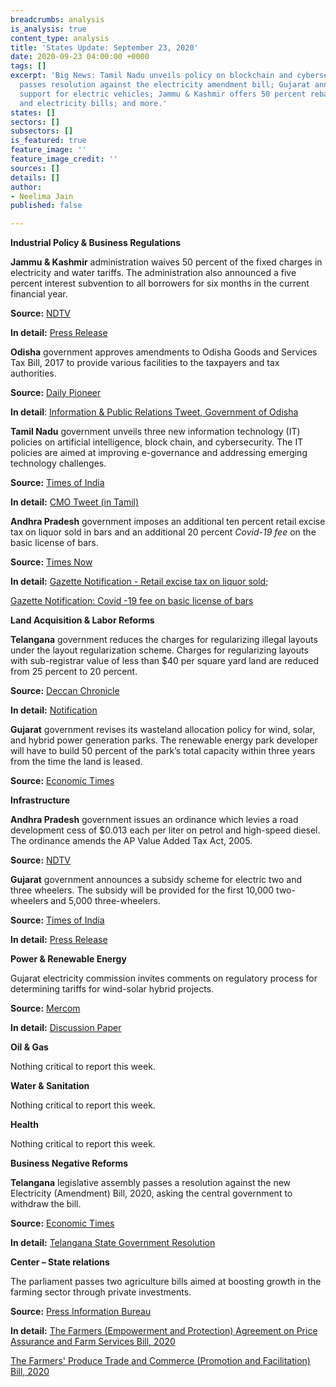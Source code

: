 ```yaml
---
breadcrumbs: analysis
is_analysis: true
content_type: analysis
title: 'States Update: September 23, 2020'
date: 2020-09-23 04:00:00 +0000
tags: []
excerpt: 'Big News: Tamil Nadu unveils policy on blockchain and cybersecurity; Telangana
  passes resolution against the electricity amendment bill; Gujarat announces subsidy
  support for electric vehicles; Jammu & Kashmir offers 50 percent rebate on water
  and electricity bills; and more.'
states: []
sectors: []
subsectors: []
is_featured: true
feature_image: ''
feature_image_credit: ''
sources: []
details: []
author:
- Neelima Jain
published: false

---
```

**Industrial Policy & Business Regulations**

**Jammu & Kashmir** administration waives 50 percent of the fixed charges in electricity and water tariffs. The administration also announced a five percent interest subvention to all borrowers for six months in the current financial year.

**Source:** [NDTV](https://www.ndtv.com/india-news/jammu-and-kashmir-manoj-sinha-announces-50-discount-in-water-power-bills-as-j-k-rs-1-350-crore-economic-relief-package-2297908)

**In detail:** [Press Release](http://new.jkdirinf.in/NewsDescription.aspx?ID=67457)

**Odisha** government approves amendments to Odisha Goods and Services Tax Bill, 2017 to provide various facilities to the taxpayers and tax authorities.

**Source:** [Daily Pioneer](https://www.dailypioneer.com/2020/state-editions/cabinet-approves-amendment-of-ogst-act.html)

**In detail**: [Information & Public Relations Tweet, Government of Odisha](https://twitter.com/IPR_Odisha/status/1305841800230305794)

**Tamil Nadu** government unveils three new information technology (IT) policies on artificial intelligence, block chain, and cybersecurity. The IT policies are aimed at improving e-governance and addressing emerging technology challenges.

**Source:** [Times of India](https://timesofindia.indiatimes.com/city/chennai/tamil-nadu-focuses-on-abc-of-tech-policies/articleshow/78214068.cms)

**In detail:** [CMO Tweet (in Tamil)](https://cms.tn.gov.in/sites/default/files/press_release/pr190920b.jpg)

**Andhra Pradesh** government imposes an additional ten percent retail excise tax on liquor sold in bars and an additional 20 percent _Covid-19 fee_ on the basic license of bars.

**Source:** [Times Now](https://www.timesnownews.com/business-economy/economy/article/andhra-pradesh-govt-to-impose-10-covid-19-tax-on-liquor-sold-at-bars/654786)

**In detail:** [Gazette Notification - Retail excise tax on liquor sold](https://apegazette.cgg.gov.in/preview.do?fileName=gazettes/1600486671613.pdf&filePath=basePath);

[Gazette Notification: Covid -19 fee on basic license of bars](https://apegazette.cgg.gov.in/preview.do?fileName=gazettes/1600486671613.pdf&filePath=basePath)

**Land Acquisition & Labor Reforms**

**Telangana** government reduces the charges for regularizing illegal layouts under the layout regularization scheme. Charges for regularizing layouts with sub-registrar value of less than $40 per square yard land are reduced from 25 percent to 20 percent.

**Source:** [Deccan Chronicle](https://www.deccanchronicle.com/nation/in-other-news/180920/telangana-revises-land-regularisation-rates.html)

**In detail:** [Notification](https://cdma.telangana.gov.in/pdfs/Merged%20Endt%20&%20GO%20135%20LRS.pdf)

**Gujarat** government revises its wasteland allocation policy for wind, solar, and hybrid power generation parks. The renewable energy park developer will have to build 50 percent of the park’s total capacity within three years from the time the land is leased.

**Source:** [Economic Times](https://energy.economictimes.indiatimes.com/news/renewable/power-fix-policy-on-wasteland-allocation-to-re-parks-revised/78117669)

**Infrastructure**

**Andhra Pradesh** government issues an ordinance which levies a road development cess of $0.013 each per liter on petrol and high-speed diesel. The ordinance amends the AP Value Added Tax Act, 2005.

**Source:** [NDTV](https://www.ndtv.com/andhra-pradesh-news/andhra-pradesh-levies-re-1-road-development-cess-on-petrol-diesel-2297758)

**Gujarat** government announces a subsidy scheme for electric two and three wheelers. The subsidy will be provided for the first 10,000 two-wheelers and 5,000 three-wheelers.

**Source:** [Times of India](https://timesofindia.indiatimes.com/city/ahmedabad/govt-announces-e-vehicle-subsidy/articleshow/78175789.cms)

**In detail:** [Press Release](https://gujaratinformation.net/article/?id=MjEwMzM=)

**Power & Renewable Energy**

Gujarat electricity commission invites comments on regulatory process for determining tariffs for wind-solar hybrid projects.

**Source:** [Mercom](https://mercomindia.com/gujarat-blueprint-establish-tariffs-hybrid-projects/)

**In detail:** [Discussion Paper](https://www.gercin.org/wp-content/uploads/2020/08/GERC-Wind-Solar-Hybrid-Discussion-Paper_28082020.pdf)

**Oil & Gas**

Nothing critical to report this week.

**Water & Sanitation**

Nothing critical to report this week.

**Health**

Nothing critical to report this week.

**Business Negative Reforms**

**Telangana** legislative assembly passes a resolution against the new Electricity (Amendment) Bill, 2020, asking the central government to withdraw the bill.

**Source:** [Economic Times](https://energy.economictimes.indiatimes.com/news/power/telangana-assembly-passes-resolution-against-electricity-amendment-bill/78139610)

**In detail:** [Telangana State Government Resolution](https://legislation.telanganalegislature.org.in/PreviewPage.tsl?filePath=basePath&fileName=ResolutionOrdinance/Files/Eng_ResolutionE15_85.pdf)

**Center – State relations**

The parliament passes two agriculture bills aimed at boosting growth in the farming sector through private investments.

**Source:** [Press Information Bureau](https://pib.gov.in/PressReleaseIframePage.aspx?PRID=1655890)

**In detail:** [The Farmers (Empowerment and Protection) Agreement on Price Assurance and Farm Services Bill, 2020](http://164.100.47.4/BillsTexts/LSBillTexts/PassedLoksabha/Bill%20Farmers%20%20Empowermente%20(As%20passed_Eng).pdf)

[The Farmers' Produce Trade and Commerce (Promotion and Facilitation) Bill, 2020](http://agricoop.nic.in/sites/default/files/Farmers%20Produce%20Trade%20and%20Commerce%20%28Promotion%20and%20Facilitation%29%2C%20Rules%2C%202020%20%281%29.pdf)